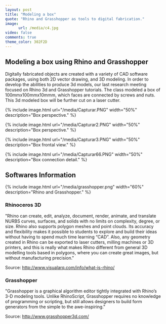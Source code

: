 ```yaml
---
layout: post
title: "Modeling a box"
quote: "Rhino and Grasshopper as tools to digital fabrication."
image:
      url: /media/c4.jpg
video: false
comments: true
theme_color: 302F2D
---
```

## Modeling a box using Rhino and Grasshopper

Digitally fabricated objects are created with a variety of CAD software packages, using both 2D vector drawing, and 3D modeling. In order to develop the abilities to produce 3d models, our last research meeting focused on Rhino 3d and Grasshopper tutorials. The class modeled a box of 100mmx100mmx10mmm, which faces are connected by screws and nuts. This 3d modeled box will be further cut on a laser cutter.



{% include image.html url="/media/Capturar.PNG" width="50%" description="Box perspective." %}

{% include image.html url="/media/Capturar2.PNG" width="50%" description="Box perspective." %}

{% include image.html url="/media/Capturar3.PNG" width="50%" description="Box frontal view." %}

{% include image.html url="/media/Capturar66.PNG" width="50%" description="Box connection detail." %}


## Softwares Information

{% include image.html url="/media/grasshopper.png" width="60%" description="Rhino and Grasshopper." %}

### Rhinoceros 3D

"Rhino can create, edit, analyze, document, render, animate, and translate NURBS curves, surfaces, and solids with no limits on complexity, degree, or size. Rhino also supports polygon meshes and point clouds. Its accuracy and flexibility makes it possible to students to explore and build their ideas without having to spend much time learning “CAD”.
Also, any geometry created in Rhino can be exported to laser cutters, milling machines or 3D printers, and this is really what makes Rhino different from general 3D modelling tools based in polygons, where you can create great images, but without manufacturing precision."

Source: http://www.visualarq.com/info/what-is-rhino/

### Grasshopper

"Grasshopper is a graphical algorithm editor tightly integrated with Rhino’s 3-D modeling tools. Unlike RhinoScript, Grasshopper requires no knowledge of programming or scripting, but still allows designers to build form generators from the simple to the awe-inspiring."

Source: http://www.grasshopper3d.com/
